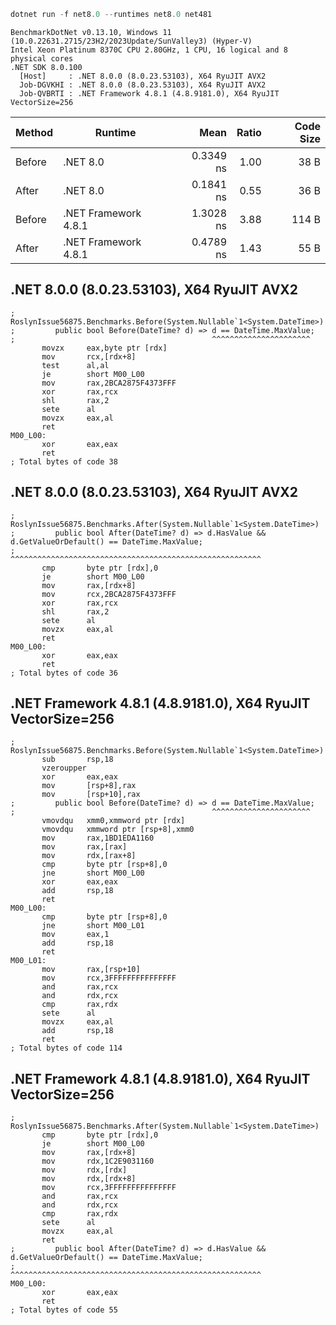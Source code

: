 ```ps1
dotnet run -f net8.0 --runtimes net8.0 net481
```

```
BenchmarkDotNet v0.13.10, Windows 11 (10.0.22631.2715/23H2/2023Update/SunValley3) (Hyper-V)
Intel Xeon Platinum 8370C CPU 2.80GHz, 1 CPU, 16 logical and 8 physical cores
.NET SDK 8.0.100
  [Host]     : .NET 8.0.0 (8.0.23.53103), X64 RyuJIT AVX2
  Job-DGVKHI : .NET 8.0.0 (8.0.23.53103), X64 RyuJIT AVX2
  Job-QVBRTI : .NET Framework 4.8.1 (4.8.9181.0), X64 RyuJIT VectorSize=256
```

| Method | Runtime              | Mean      | Ratio | Code Size |
|------- |--------------------- |----------:|------:|----------:|
| Before | .NET 8.0             | 0.3349 ns |  1.00 |      38 B |
| After  | .NET 8.0             | 0.1841 ns |  0.55 |      36 B |
| Before | .NET Framework 4.8.1 | 1.3028 ns |  3.88 |     114 B |
| After  | .NET Framework 4.8.1 | 0.4789 ns |  1.43 |      55 B |

## .NET 8.0.0 (8.0.23.53103), X64 RyuJIT AVX2
```assembly
; RoslynIssue56875.Benchmarks.Before(System.Nullable`1<System.DateTime>)
;         public bool Before(DateTime? d) => d == DateTime.MaxValue;
;                                            ^^^^^^^^^^^^^^^^^^^^^^
       movzx     eax,byte ptr [rdx]
       mov       rcx,[rdx+8]
       test      al,al
       je        short M00_L00
       mov       rax,2BCA2875F4373FFF
       xor       rax,rcx
       shl       rax,2
       sete      al
       movzx     eax,al
       ret
M00_L00:
       xor       eax,eax
       ret
; Total bytes of code 38
```

## .NET 8.0.0 (8.0.23.53103), X64 RyuJIT AVX2
```assembly
; RoslynIssue56875.Benchmarks.After(System.Nullable`1<System.DateTime>)
;         public bool After(DateTime? d) => d.HasValue && d.GetValueOrDefault() == DateTime.MaxValue;
;                                           ^^^^^^^^^^^^^^^^^^^^^^^^^^^^^^^^^^^^^^^^^^^^^^^^^^^^^^^^
       cmp       byte ptr [rdx],0
       je        short M00_L00
       mov       rax,[rdx+8]
       mov       rcx,2BCA2875F4373FFF
       xor       rax,rcx
       shl       rax,2
       sete      al
       movzx     eax,al
       ret
M00_L00:
       xor       eax,eax
       ret
; Total bytes of code 36
```

## .NET Framework 4.8.1 (4.8.9181.0), X64 RyuJIT VectorSize=256
```assembly
; RoslynIssue56875.Benchmarks.Before(System.Nullable`1<System.DateTime>)
       sub       rsp,18
       vzeroupper
       xor       eax,eax
       mov       [rsp+8],rax
       mov       [rsp+10],rax
;         public bool Before(DateTime? d) => d == DateTime.MaxValue;
;                                            ^^^^^^^^^^^^^^^^^^^^^^
       vmovdqu   xmm0,xmmword ptr [rdx]
       vmovdqu   xmmword ptr [rsp+8],xmm0
       mov       rax,1BD1EDA1160
       mov       rax,[rax]
       mov       rdx,[rax+8]
       cmp       byte ptr [rsp+8],0
       jne       short M00_L00
       xor       eax,eax
       add       rsp,18
       ret
M00_L00:
       cmp       byte ptr [rsp+8],0
       jne       short M00_L01
       mov       eax,1
       add       rsp,18
       ret
M00_L01:
       mov       rax,[rsp+10]
       mov       rcx,3FFFFFFFFFFFFFFF
       and       rax,rcx
       and       rdx,rcx
       cmp       rax,rdx
       sete      al
       movzx     eax,al
       add       rsp,18
       ret
; Total bytes of code 114
```

## .NET Framework 4.8.1 (4.8.9181.0), X64 RyuJIT VectorSize=256
```assembly
; RoslynIssue56875.Benchmarks.After(System.Nullable`1<System.DateTime>)
       cmp       byte ptr [rdx],0
       je        short M00_L00
       mov       rax,[rdx+8]
       mov       rdx,1C2E9031160
       mov       rdx,[rdx]
       mov       rdx,[rdx+8]
       mov       rcx,3FFFFFFFFFFFFFFF
       and       rax,rcx
       and       rdx,rcx
       cmp       rax,rdx
       sete      al
       movzx     eax,al
       ret
;         public bool After(DateTime? d) => d.HasValue && d.GetValueOrDefault() == DateTime.MaxValue;
;                                           ^^^^^^^^^^^^^^^^^^^^^^^^^^^^^^^^^^^^^^^^^^^^^^^^^^^^^^^^
M00_L00:
       xor       eax,eax
       ret
; Total bytes of code 55
```
